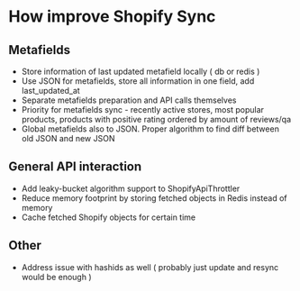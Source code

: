# How improve Shopify Sync
## Metafields
* Store information of last updated metafield locally ( db or redis )
* Use JSON for metafields, store all information in one field, add last_updated_at
* Separate metafields preparation and API calls themselves
* Priority for metafields sync - recently active stores, most popular products, products with positive rating ordered by amount of reviews/qa
* Global metafields also to JSON. Proper algorithm to find diff between old JSON and new JSON

## General API interaction
* Add leaky-bucket algorithm support to ShopifyApiThrottler
* Reduce memory footprint by storing fetched objects in Redis instead of memory
* Cache fetched Shopify objects for certain time

## Other
* Address issue with hashids as well ( probably just update and resync would be enough )

